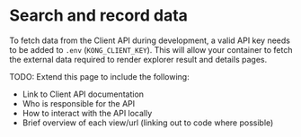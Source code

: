 # Search and record data

To fetch data from the Client API during development, a valid API key
needs to be added to `.env` (`KONG_CLIENT_KEY`). This will allow your container
to fetch the external data required to render explorer result and details
pages.

TODO: Extend this page to include the following:

- Link to Client API documentation
- Who is responsible for the API
- How to interact with the API locally
- Brief overview of each view/url (linking out to code where possible)
